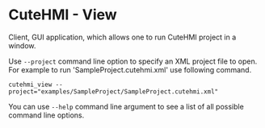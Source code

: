 # CuteHMI - View

Client, GUI application, which allows one to run CuteHMI project in a window.

Use `--project` command line option to specify an XML project file to open.
For example to run 'SampleProject.cutehmi.xml' use following command.
```
cutehmi_view --project="examples/SampleProject/SampleProject.cutehmi.xml"
```

You can use `--help` command line argument to see a list of all possible command
line options.

